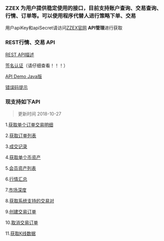 ### ZZEX 为用户提供稳定使用的接口，目前支持账户查询、交易查询、行情、订单等。可以使用程序代替人进行策略下单、交易
用户apiKey和apiSecret请访问[ZZEX官网](http://www.zzex.pro/) **API管理**进行获取

### REST行情、交易 API
[REST API描述](https://github.com/ZZEXPRO/ZZEX-API-Docs/wiki/API-%E6%8F%8F%E8%BF%B0)

[签名认证](https://github.com/ZZEXPRO/ZZEX-API-Docs/wiki/%E7%AD%BE%E5%90%8D%E8%AE%A4%E8%AF%81)（请仔细查看！！！）

[API Demo Java版](https://github.com/ZZEXPRO/API-Demo-Java)

[错误码提示](https://github.com/ZZEXPRO/ZZEX-API-Docs/wiki/%E9%94%99%E8%AF%AF%E7%A0%81%E6%8F%90%E7%A4%BA)

### 现支持如下API
> 更新时间 2018-10-27

  1.[获取单个订单交易明细](https://github.com/ZZEXPRO/ZZEX-API-Docs/wiki/%E8%8E%B7%E5%8F%96%E5%8D%95%E4%B8%AA%E8%AE%A2%E5%8D%95%E7%9A%84%E4%BA%A4%E6%98%93%E6%98%8E%E7%BB%86)

  2.[获取订单列表](https://github.com/ZZEXPRO/ZZEX-API-Docs/wiki/%E8%8E%B7%E5%8F%96%E8%AE%A2%E5%8D%95%E5%88%97%E8%A1%A8)

  3.[成交记录](https://github.com/ZZEXPRO/ZZEX-API-Docs/wiki/%E8%8E%B7%E5%8F%96%E5%B7%B2%E6%88%90%E4%BA%A4%E8%AE%B0%E5%BD%95)

  4.[获取单个币资产](https://github.com/ZZEXPRO/ZZEX-API-Docs/wiki/%E8%8E%B7%E5%8F%96%E5%8D%95%E4%B8%AA%E5%B8%81%E7%9A%84%E8%B5%84%E4%BA%A7)

  5.[会员资产列表](https://github.com/ZZEXPRO/ZZEX-API-Docs/wiki/%E8%8E%B7%E5%BE%97%E4%BC%9A%E5%91%98%E8%B5%84%E4%BA%A7%E5%88%97%E8%A1%A8)

  6.[行情汇总](https://github.com/ZZEXPRO/ZZEX-API-Docs/wiki/%E8%8E%B7%E5%8F%96%E6%89%80%E6%9C%89%E8%A1%8C%E6%83%85%E6%B1%87%E6%80%BB)

  7.[市场深度](https://github.com/ZZEXPRO/ZZEX-API-Docs/wiki/%E8%8E%B7%E5%8F%96%E4%BA%A4%E6%98%93%E5%AF%B9%E5%B8%82%E5%9C%BA%E6%B7%B1%E5%BA%A6)

  8.[获取系统支持的交易对](https://github.com/ZZEXPRO/ZZEX-API-Docs/wiki/%E8%8E%B7%E5%8F%96%E7%B3%BB%E7%BB%9F%E6%94%AF%E6%8C%81%E7%9A%84%E4%BA%A4%E6%98%93%E5%AF%B9)
  
  9.[创建交易订单](https://github.com/ZZEXPRO/ZZEX-API-Docs/wiki/%E5%88%9B%E5%BB%BA%E4%BA%A4%E6%98%93%E8%AE%A2%E5%8D%95)

  10.[取消交易订单](https://github.com/ZZEXPRO/ZZEX-API-Docs/wiki/%E5%8F%96%E6%B6%88%E4%BA%A4%E6%98%93%E8%AE%A2%E5%8D%95)
  
  11.[获取K线数据](https://github.com/ZZEXPRO/ZZEX-API-Docs/wiki/%E8%8E%B7%E5%8F%96K%E7%BA%BF%E6%95%B0%E6%8D%AE)

